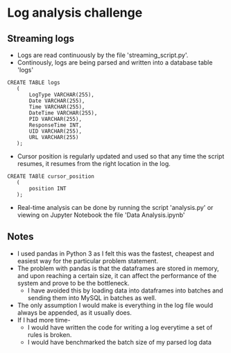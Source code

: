 # Log analysis challenge

## Streaming logs
- Logs are read continuously by the file 'streaming_script.py'.
- Continously, logs are being parsed and written into a database table 'logs'
 ```
 CREATE TABLE logs
    (
        LogType VARCHAR(255),
        Date VARCHAR(255),
        Time VARCHAR(255),
        DateTime VARCHAR(255),
        PID VARCHAR(255),
        ResponseTime INT,
        UID VARCHAR(255),
        URL VARCHAR(255)
    );
 ```
- Cursor position is regularly updated and used so that any time the script resumes, it resumes from the right location in the log.
 ```
 CREATE TABlE cursor_position
    (
        position INT
    );
 ```
- Real-time analysis can be done by running the script 'analysis.py' or viewing on Jupyter Notebook the file 'Data Analysis.ipynb'


## Notes
- I used pandas in Python 3 as I felt this was the fastest, cheapest and easiest way for the particular problem statement. 
- The problem with pandas is that the dataframes are stored in memory, and upon reaching a certain size, it can affect the performance of the system and prove to be the bottleneck. 
    - I have avoided this by loading data into dataframes into batches and sending them into MySQL in batches as well. 
- The only assumption I would make is everything in the log file would always be appended, as it usually does. 
- If I had more time-
    - I would have written the code for writing a log everytime a set of rules is broken. 
    - I would have benchmarked the batch size of my parsed log data